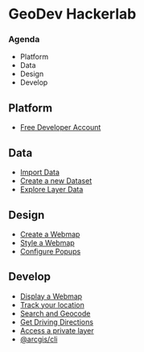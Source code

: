 # GeoDev Hackerlab

<!--
The ArcGIS Platform
The role of WebMaps and WebScenes
Portal Items
Basics of the ArcGIS API for JavaScript
How to get it
How to use it
Working with Web maps
Popups
Search and Geocode
Directions
Styles and Smart Mapping
Arcade First Aid
Authentication
Building Apps
-->

### Agenda

- Platform
- Data
- Design
- Develop

## Platform
- [Free Developer Account](https://developers.arcgis.com/)

## Data

- [Import Data](https://developers.arcgis.com/labs/arcgisonline/import-data/)
- [Create a new Dataset](https://developers.arcgis.com/labs/arcgisonline/create-a-new-dataset/)
- [Explore Layer Data](https://developers.arcgis.com/labs/arcgisonline/explore-layer-data/)

## Design
- [Create a Webmap](https://developers.arcgis.com/labs/arcgisonline/create-a-web-map/)
- [Style a Webmap](https://developers.arcgis.com/labs/arcgisonline/style-a-web-map/)
- [Configure Popups](https://developers.arcgis.com/labs/arcgisonline/configure-pop-ups/)

## Develop
- [Display a Webmap](https://developers.arcgis.com/labs/javascript/display-a-web-map/)
- [Track your location](https://developers.arcgis.com/labs/javascript/track-your-location/)
- [Search and Geocode](https://developers.arcgis.com/labs/javascript/search-and-geocode/)
- [Get Driving Directions](https://developers.arcgis.com/labs/javascript/get-driving-directions/)
- [Access a private layer](https://developers.arcgis.com/labs/javascript/access-private-layers/)
- [@arcgis/cli](https://github.com/Esri/arcgis-js-cli)